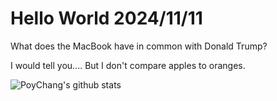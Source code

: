 # Hello World 2024/11/11

What does the MacBook have in common with Donald Trump?

I would tell you....
But I don't compare apples to oranges.

![PoyChang's github stats](https://github-readme-stats.vercel.app/api?username=poychang&show_icons=true&theme=dracula)
